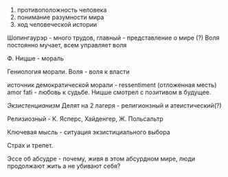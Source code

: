 1. противоположность человека 
2. понимание разумности мира
3. ход человеческой истории

Шопингаурэр - много трудов, главный - представление о мире (?)
Воля постоянно мучает, всем управляет воля

Ф. Ницше - мораль

Гениология морали. 
Воля - воля к власти

источник демократической морали - ressentiment (отложенная месть)
amor fati - любовь к судьбе.
Ницше смотрел с позитивом в будущее.

*Экзистенцианизм*
Делят на 2 лагеря - религионзный и атеистический(?)

Релизиозный - К. Ясперс, Хайденгер, Ж. Польсальтр

Ключевая мысль - ситуация экзистициального выбора

Страх и трепет.



Эссе об абсудре - почему, живя в этом абсурдном мире, люди продолжают жить а не убивают себя?